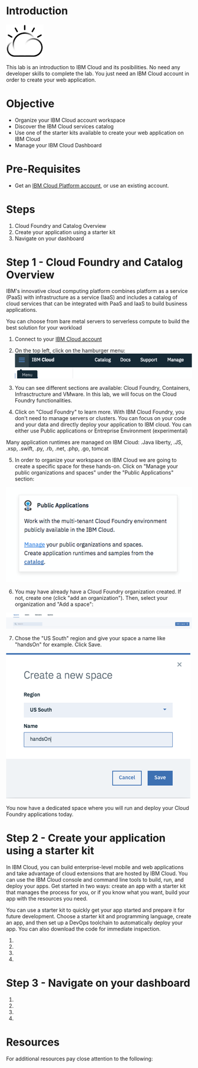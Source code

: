 
# Introduction


<img src="./images/cloud.png" width="20%"/>

This lab is an introduction to IBM Cloud and its posibilities. No need any developer skills to complete the lab. You just need an IBM Cloud account in order to create your web application.  

# Objective

+ Organize your IBM Cloud account workspace
+ Discover the IBM Cloud services catalog
+ Use one of the starter kits available to create your web application on IBM Cloud
+ Manage your IBM Cloud Dashboard



# Pre-Requisites

+ Get an [IBM Cloud Platform account](https://console.bluemix.net/registration/), or use an existing account.



# Steps

1. Cloud Foundry and Catalog Overview
2. Create your application using a starter kit
3. Navigate on your dashboard



# Step 1 - Cloud Foundry and Catalog Overview

IBM's innovative cloud computing platform combines platform as a service (PaaS) with infrastructure as a service (IaaS) and includes a catalog of cloud services that can be integrated with PaaS and IaaS to build business applications.

You can choose from bare metal servers to serverless compute to build the best solution for your workload

1. Connect to your [IBM Cloud account](https://console.bluemix.net) 

2. On the top left, click on the hamburger menu: <img src="./images/burger_menu.png"/>

3. You can see different sections are available: Cloud Foundry, Containers, Infrasctructure and VMware. In this lab, we will focus on the Cloud Foundry functionalities. 

4. Click on "Cloud Foundry" to learn more.
With IBM Cloud Foundry, you don't need to manage servers or clusters. You can focus on your code and your data and directly deploy your application to IBM cloud. You can either use Public applications or Entreprise Environment (experimental)

Many application runtimes are managed on IBM Cloud: .Java liberty, .JS, .xsp, .swift, .py, .rb, .net, .php, .go, tomcat

5. In order to organize your workspace on IBM Cloud we are going to create a specific space for these hands-on. Click on "Manage your public organizations and spaces" under the "Public Applications" section:

<img src="./images/public_applications.png"/>


6. You may have already have a Cloud Foundry organization created. If not, create one (click "add an organization"). Then, select your organization and "Add a space":

<img src="./images/create_space.png"/>
  
7. Chose the "US South" region and give your space a name like "handsOn" for example. Click Save.

<img src="./images/create_space2.png"/>

You now have a dedicated space where you will run and deploy your Cloud Foundry applications today.

# Step 2 - Create your application using a starter kit

In IBM Cloud, you can build enterprise-level mobile and web applications and take advantage of cloud extensions that are hosted by IBM Cloud. You can use the IBM Cloud console and command line tools to build, run, and deploy your apps. Get started in two ways: create an app with a starter kit that manages the process for you, or if you know what you want, build your app with the resources you need.

You can use a starter kit to quickly get your app started and prepare it for future development. Choose a starter kit and programming language, create an app, and then set up a DevOps toolchain to automatically deploy your app. You can also download the code for immediate inspection.

1. 

1. 

 
1. 

1. 

# Step 3 - Navigate on your dashboard




1. 

 
  
1. 
1. 
1.  


# Resources

For additional resources pay close attention to the following:

